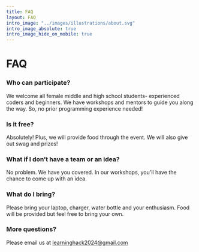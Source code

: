 ```yaml
---
title: FAQ
layout: FAQ
intro_image: "../images/illustrations/about.svg"
intro_image_absolute: true
intro_image_hide_on_mobile: true
---
```


# FAQ

### Who can participate?
We welcome all female middle and high school students- experienced coders and beginners. We have workshops and mentors to guide you along the way. So, no prior programming experience needed!

### Is it free?
Absolutely! Plus, we will provide food through the event. We will also give out swag and prizes!
### What if I don’t have a team or an idea?
No problem.  We have you covered. In our workshops, you'll have the chance to come up with an idea.
### What do I bring?
Please bring your laptop, charger, water bottle and your enthusiasm. Food will be provided but feel free to bring your own.
### More questions?
Please email us at learninghack2024@gmail.com
